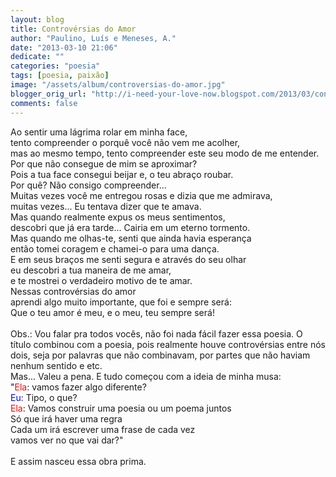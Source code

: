 ```yaml
---
layout: blog
title: Controvérsias do Amor
author: "Paulino, Luís e Meneses, A."
date: "2013-03-10 21:06"
dedicate: ""
categories: "poesia"
tags: [poesia, paixão]
image: "/assets/album/controversias-do-amor.jpg"
blogger_orig_url: "http://i-need-your-love-now.blogspot.com/2013/03/controversias-do-amor.html"
comments: false
---
```


Ao sentir uma lágrima rolar em minha face,\
tento compreender o porquê você não vem me acolher,\
mas ao mesmo tempo, tento compreender este seu modo de me entender.\
Por que não consegue de mim se aproximar?\
Pois a tua face consegui beijar e, o teu abraço roubar.\
Por quê? Não consigo compreender...\
Muitas vezes você me entregou rosas e dizia que me admirava,\
muitas vezes... Eu tentava dizer que te amava.\
Mas quando realmente expus os meus sentimentos,\
descobri que já era tarde... Cairia em um eterno tormento.\
Mas quando me olhas-te, senti que ainda havia esperança\
então tomei coragem e chamei-o para uma dança.\
E em seus braços me senti segura e através do seu olhar\
eu descobri a tua maneira de me amar,\
e te mostrei o verdadeiro motivo de te amar.\
Nessas controvérsias do amor\
aprendi algo muito importante, que foi e sempre será:\
Que o teu amor é meu, e o meu, teu sempre será!\
\
Obs.: Vou falar pra todos vocês, não foi nada fácil fazer essa poesia. O título combinou com a poesia, pois realmente houve controvérsias entre nós dois, seja por palavras que não combinavam, por partes que não haviam nenhum sentido e etc.\
Mas... Valeu a pena. E tudo começou com a ideia de minha musa:\
"<span style="color: red;">Ela</span>: vamos fazer algo diferente?\
<span style="color: blue;">Eu</span>: Tipo, o que?\
<span style="color: red;">Ela</span>: Vamos construir uma poesia ou um poema juntos\
Só que irá haver uma regra\
Cada um irá escrever uma frase de cada vez\
vamos ver no que vai dar?"\
\
E assim nasceu essa obra prima.
